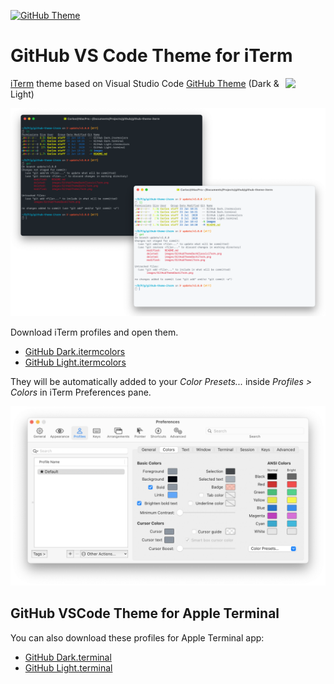 [![GitHub Theme][vscode-github-theme-version]][github-vscode-theme-release]

# GitHub VS Code Theme for iTerm

<img src="https://github.gallerycdn.vsassets.io/extensions/github/github-vscode-theme/3.0.0/1611387047340/Microsoft.VisualStudio.Services.Icons.Default" width="64px" align="right" style="top: 1px; visibility: visible;" />

[iTerm](https://iterm2.com) theme based on Visual Studio Code [GitHub Theme][vscode-github-theme-marketplace] (Dark & Light)

![GitHub Theme for iTerm](images/GitHubThemeiTerm.png)

Download iTerm profiles and open them.

- [GitHub Dark.itermcolors](https://raw.githubusercontent.com/cdalvaro/github-theme-iterm/master/GitHub%20Dark.itermcolors)
- [GitHub Light.itermcolors](https://raw.githubusercontent.com/cdalvaro/github-theme-iterm/master/GitHub%20Light.itermcolors)

They will be automatically added to your _Color Presets..._ inside _Profiles > Colors_ in iTerm Preferences pane.

![iTerm Profiles Colors Pane](images/iTermProfilesColorsPane.png)

## GitHub VSCode Theme for Apple Terminal

You can also download these profiles for Apple Terminal app:

- [GitHub Dark.terminal](https://raw.githubusercontent.com/cdalvaro/github-theme-iterm/master/GitHub%20Dark.terminal)
- [GitHub Light.terminal](https://raw.githubusercontent.com/cdalvaro/github-theme-iterm/master/GitHub%20Light.terminal)

[vscode-github-theme-marketplace]: https://marketplace.visualstudio.com/items?itemName=GitHub.github-vscode-theme
[vscode-github-theme-version]: https://img.shields.io/badge/GitHub%20Theme-v3.0.0-007ACC?style=flat-square&logo=visual-studio-code&logoColor=007ACC
[github-vscode-theme-release]: https://github.com/primer/github-vscode-theme/releases/tag/v3.0.0
